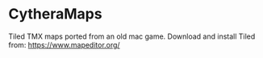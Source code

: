 # CytheraMaps

Tiled TMX maps ported from an old mac game.
Download and install Tiled from: https://www.mapeditor.org/
